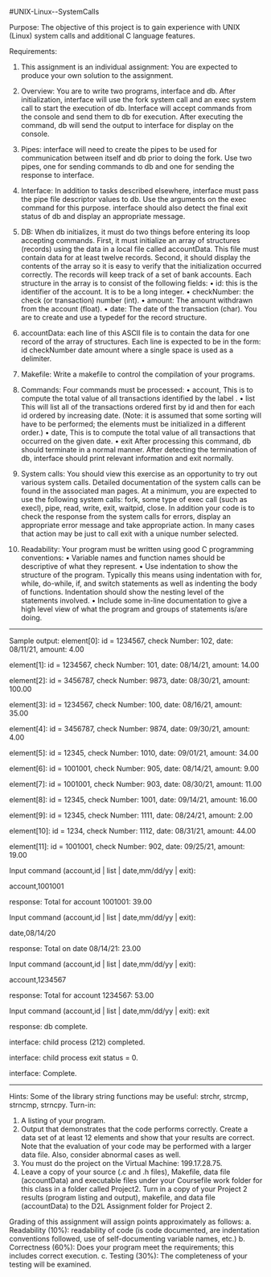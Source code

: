 #UNIX-Linux--SystemCalls

Purpose: The objective of this project is to gain experience with UNIX (Linux) system
calls and additional C language features.

Requirements:
1. This assignment is an individual assignment: You are expected to produce your
own solution to the assignment.

2. Overview: You are to write two programs, interface and db. After initialization,
interface will use the fork system call and an exec system call to start the
execution of db. Interface will accept commands from the console and send them
to db for execution. After executing the command, db will send the output to
interface for display on the console.

3. Pipes: interface will need to create the pipes to be used for communication
between itself and db prior to doing the fork. Use two pipes, one for sending
commands to db and one for sending the response to interface.

4. Interface: In addition to tasks described elsewhere, interface must pass the pipe
file descriptor values to db. Use the arguments on the exec command for this
purpose. interface should also detect the final exit status of db and display an
appropriate message.

5. DB: When db initializes, it must do two things before entering its loop accepting
commands. First, it must initialize an array of structures (records) using the data
in a local file called accountData. This file must contain data for at least twelve
records. Second, it should display the contents of the array so it is easy to verify
that the initialization occurred correctly. The records will keep track of a set of
bank accounts. Each structure in the array is to consist of the following fields:
• id: this is the identifier of the account. It is to be a long integer.
• checkNumber: the check (or transaction) number (int).
• amount: The amount withdrawn from the account (float).
• date: The date of the transaction (char).
You are to create and use a typedef for the record structure.

6. accountData: each line of this ASCII file is to contain the data for one record of
the array of structures. Each line is expected to be in the form:
id checkNumber date amount
where a single space is used as a delimiter.

7. Makefile: Write a makefile to control the compilation of your programs.

8. Commands: Four commands must be processed:
• account,<id>
This is to compute the total value of all transactions identified by the label <id>.
• list
This will list all of the transactions ordered first by id and then for each id
ordered by increasing date. (Note: it is assumed that some sorting will
have to be performed; the elements must be initialized in a different
order.)
• date,<date>
This is to compute the total value of all transactions that occurred on the
given date.
• exit
After processing this command, db should terminate in a normal manner.
After detecting the termination of db, interface should print relevant
information and exit normally.

9. System calls: You should view this exercise as an opportunity to try out various
system calls. Detailed documentation of the system calls can be found in the
associated man pages. At a minimum, you are expected to use the following
system calls: fork, some type of exec call (such as execl), pipe, read, write, exit,
waitpid, close. In addition your code is to check the response from the system
calls for errors, display an appropriate error message and take appropriate action.
In many cases that action may be just to call exit with a unique number selected.

10. Readability: Your program must be written using good C programming conventions:
• Variable names and function names should be descriptive of what they
represent.
• Use indentation to show the structure of the program. Typically this
means using indentation with for, while, do-while, if, and switch
statements as well as indenting the body of functions. Indentation should
show the nesting level of the statements involved.
• Include some in-line documentation to give a high level view of what the
program and groups of statements is/are doing.

---------------------------------------------------------------------------------------
Sample output:
element[0]: id = 1234567, check Number: 102, date: 08/11/21, amount: 4.00

element[1]: id = 1234567, check Number: 101, date: 08/14/21, amount: 14.00

element[2]: id = 3456787, check Number: 9873, date: 08/30/21, amount: 100.00

element[3]: id = 1234567, check Number: 100, date: 08/16/21, amount: 35.00

element[4]: id = 3456787, check Number: 9874, date: 09/30/21, amount: 4.00

element[5]: id = 12345, check Number: 1010, date: 09/01/21, amount: 34.00

element[6]: id = 1001001, check Number: 905, date: 08/14/21, amount: 9.00

element[7]: id = 1001001, check Number: 903, date: 08/30/21, amount: 11.00

element[8]: id = 12345, check Number: 1001, date: 09/14/21, amount: 16.00

element[9]: id = 12345, check Number: 1111, date: 08/24/21, amount: 2.00

element[10]: id = 1234, check Number: 1112, date: 08/31/21, amount: 44.00

element[11]: id = 1001001, check Number: 902, date: 09/25/21, amount: 19.00

Input command (account,id | list | date,mm/dd/yy | exit):

account,1001001

response: Total for account 1001001: 39.00

Input command (account,id | list | date,mm/dd/yy | exit):

date,08/14/20

response: Total on date 08/14/21: 23.00

Input command (account,id | list | date,mm/dd/yy | exit):

account,1234567

response: Total for account 1234567: 53.00

Input command (account,id | list | date,mm/dd/yy | exit):
exit

response: db complete.

interface: child process (212) completed.

interface: child process exit status = 0.

interface: Complete.

---------------------------------------------------------------------------------------
Hints:
Some of the library string functions may be useful: strchr, strcmp, strncmp, strncpy.
Turn-in:
1. A listing of your program.
2. Output that demonstrates that the code performs correctly. Create a data set of at least 12
elements and show that your results are correct. Note that the evaluation of your code
may be performed with a larger data file. Also, consider abnormal cases as well.
3. You must do the project on the Virtual Machine: 199.17.28.75.
4. Leave a copy of your source (.c and .h files), Makefile, data file (accountData) and
executable files under your Coursefile work folder for this class in a folder called
Project2.
Turn in a copy of your Project 2 results (program listing and output), makefile,
and data file (accountData) to the D2L Assignment folder for Project 2.

Grading of this assignment will assign points approximately as follows:
a. Readability (10%): readability of code (is code documented, are indentation
conventions followed, use of self-documenting variable names, etc.)
b. Correctness (60%): Does your program meet the requirements; this includes
correct execution.
c. Testing (30%): The completeness of your testing will be examined.
